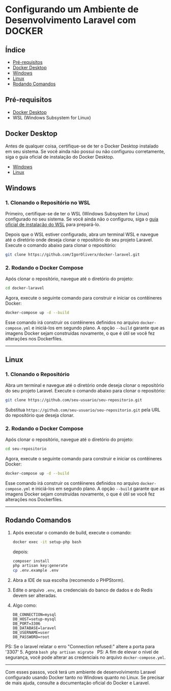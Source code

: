 # Configurando um Ambiente de Desenvolvimento Laravel com DOCKER

## Índice
- [Pré-requisitos](#pré-requisitos)
- [Docker Desktop](#docker-desktop)
- [Windows](#windows)
- [Linux](#linux)
- [Rodando Comandos](#rodando-comandos)

## Pré-requisitos
- [Docker Desktop](https://www.docker.com/products/docker-desktop/)
- WSL (Windows Subsystem for Linux)

## Docker Desktop
Antes de qualquer coisa, certifique-se de ter o Docker Desktop instalado em seu sistema. Se você ainda não possui ou não configurou corretamente, siga o guia oficial de instalação do Docker Desktop.
- [Windows](https://www.docker.com/products/docker-desktop/)
- [Linux](https://docs.docker.com/engine/install/ubuntu/)

## Windows

### 1. Clonando o Repositório no WSL
Primeiro, certifique-se de ter o WSL (Windows Subsystem for Linux) configurado no seu sistema. Se você ainda não o configurou, siga o [guia oficial de instalação do WSL](https://docs.microsoft.com/pt-br/windows/wsl/install) para prepará-lo.

Depois que o WSL estiver configurado, abra um terminal WSL e navegue até o diretório onde deseja clonar o repositório do seu projeto Laravel. Execute o comando abaixo para clonar o repositório:

```bash
git clone https://github.com/IgorOliverx/docker-laravel.git
```

### 2. Rodando o Docker Compose
Após clonar o repositório, navegue até o diretório do projeto:

```bash
cd docker-laravel
```

Agora, execute o seguinte comando para construir e iniciar os contêineres Docker:

```bash
docker-compose up -d --build
```

Esse comando irá construir os contêineres definidos no arquivo `docker-compose.yml` e iniciá-los em segundo plano. A opção `--build` garante que as imagens Docker sejam construídas novamente, o que é útil se você fez alterações nos Dockerfiles.

---

## Linux

### 1. Clonando o Repositório
Abra um terminal e navegue até o diretório onde deseja clonar o repositório do seu projeto Laravel. Execute o comando abaixo para clonar o repositório:

```bash
git clone https://github.com/seu-usuario/seu-repositorio.git
```

Substitua `https://github.com/seu-usuario/seu-repositorio.git` pela URL do repositório que deseja clonar.

### 2. Rodando o Docker Compose
Após clonar o repositório, navegue até o diretório do projeto:

```bash
cd seu-repositorio
```

Agora, execute o seguinte comando para construir e iniciar os contêineres Docker:

```bash
docker-compose up -d --build
```

Esse comando irá construir os contêineres definidos no arquivo `docker-compose.yml` e iniciá-los em segundo plano. A opção `--build` garante que as imagens Docker sejam construídas novamente, o que é útil se você fez alterações nos Dockerfiles.

---

## Rodando Comandos

1. Após executar o comando de build, execute o comando:
    ```bash
    docker exec -it setup-php bash
    ```
   depois:
    ```bash
    composer install
    php artisan key:generate
    cp .env.example .env
    ```

2. Abra a IDE de sua escolha (recomendo o PHPStorm).
3. Edite o arquivo `.env`, as credenciais do banco de dados e do Redis devem ser alteradas.
4. Algo como:
    ```
    DB_CONNECTION=mysql
    DB_HOST=setup-mysql
    DB_PORT=3306
    DB_DATABASE=laravel
    DB_USERNAME=user
    DB_PASSWORD=root
    ```
PS: Se o laravel relatar o erro "Connection refused:" altere a porta para '3307'
5. Agora
            ```bash
    php artisan migrate
          ```
PS: A fim de elevar o nível de segurança, você pode alterar as credenciais no arquivo `docker-compose.yml`.

---

Com esses passos, você terá um ambiente de desenvolvimento Laravel configurado usando Docker tanto no Windows quanto no Linux. Se precisar de mais ajuda, consulte a documentação oficial do Docker e Laravel.
